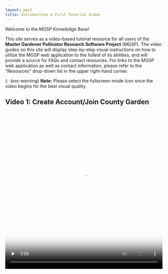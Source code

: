 ```yaml
---
layout: post
title: Introduction & First Tutorial Video
---
```


<p>Welcome to the MGSP Knowledge Base!</p>

This site serves as a video-based tutorial resource for all users of the **Master Gardener Pollinator Research Software Project** (MGSP).
The video guides on this site will display step-by-step visual instructions on how to utilize the MGSP web application to the fullest of its abilities, and will provide a source for FAQs and contact resources.
For links to the MGSP web application as well as contact information, please refer to the "Resources" drop-down list in the upper right-hand corner.

{: .box-warning}
**Note:** Please select the fullscreen mode icon once the video begins for the best visual quality.


## Video 1: **Create Account/Join County Garden**


<video width='500' height='500' align = 'center' poster="/img/video_poster.png" onclick="this.paused?this.play():this.pause();" preload='none' controls>
    <source src="/video/Test_Video.mp4" type="video/mp4" />
</video>





